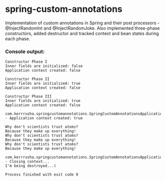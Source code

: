 # spring-custom-annotations
Implementation of custom annotations in Spring and their post processors - @InjectRandomInt and @InjectRandomJoke. 
Also implemented three-phase constructors, added destructor and tracked context and bean states during each phase.

### Console output:

```
Constructor Phase I
Inner fields are initialized: false
Application context created: false

Constructor Phase II
Inner fields are initialized: true
Application context created: false

Constructor Phase III
Inner fields are initialized: true
Application context created: false

com.kerrrusha.springcustomannotations.SpringCustomAnnotationsApplication - Application context created: true

Why don't scientists trust atoms?
Because they make up everything!
Why don't scientists trust atoms?
Because they make up everything!
Why don't scientists trust atoms?
Because they make up everything!

com.kerrrusha.springcustomannotations.SpringCustomAnnotationsApplication - Closing context...
I'm being destroyed...(

Process finished with exit code 0

```
